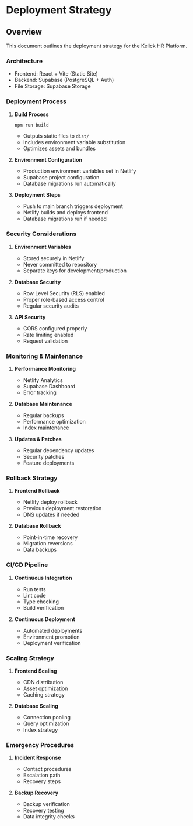 # Deployment Strategy

## Overview

This document outlines the deployment strategy for the Kelick HR Platform.

### Architecture

- Frontend: React + Vite (Static Site)
- Backend: Supabase (PostgreSQL + Auth)
- File Storage: Supabase Storage

### Deployment Process

1. **Build Process**
   ```bash
   npm run build
   ```
   - Outputs static files to `dist/`
   - Includes environment variable substitution
   - Optimizes assets and bundles

2. **Environment Configuration**
   - Production environment variables set in Netlify
   - Supabase project configuration
   - Database migrations run automatically

3. **Deployment Steps**
   - Push to main branch triggers deployment
   - Netlify builds and deploys frontend
   - Database migrations run if needed

### Security Considerations

1. **Environment Variables**
   - Stored securely in Netlify
   - Never committed to repository
   - Separate keys for development/production

2. **Database Security**
   - Row Level Security (RLS) enabled
   - Proper role-based access control
   - Regular security audits

3. **API Security**
   - CORS configured properly
   - Rate limiting enabled
   - Request validation

### Monitoring & Maintenance

1. **Performance Monitoring**
   - Netlify Analytics
   - Supabase Dashboard
   - Error tracking

2. **Database Maintenance**
   - Regular backups
   - Performance optimization
   - Index maintenance

3. **Updates & Patches**
   - Regular dependency updates
   - Security patches
   - Feature deployments

### Rollback Strategy

1. **Frontend Rollback**
   - Netlify deploy rollback
   - Previous deployment restoration
   - DNS updates if needed

2. **Database Rollback**
   - Point-in-time recovery
   - Migration reversions
   - Data backups

### CI/CD Pipeline

1. **Continuous Integration**
   - Run tests
   - Lint code
   - Type checking
   - Build verification

2. **Continuous Deployment**
   - Automated deployments
   - Environment promotion
   - Deployment verification

### Scaling Strategy

1. **Frontend Scaling**
   - CDN distribution
   - Asset optimization
   - Caching strategy

2. **Database Scaling**
   - Connection pooling
   - Query optimization
   - Index strategy

### Emergency Procedures

1. **Incident Response**
   - Contact procedures
   - Escalation path
   - Recovery steps

2. **Backup Recovery**
   - Backup verification
   - Recovery testing
   - Data integrity checks
